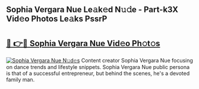 ## Sophia Vergara Nue Le𝚊k𝚎d N𝚞𝚍e - Part-k3X Vid𝚎o Photos Le𝚊ks PssrP

# <h2><a href="http://fb1r3gm.evod.top/?m=Sophia+Vergara+Nue">🔗 👉🔴 Sophia Vergara Nue Vid𝚎o Ph𝚘t𝚘s</a></h2>

[![Sophia Vergara Nue N𝚞d𝚎s](https://i.imgur.com/8V9OHl7.gif)](http://fb1r3gm.evod.top/?m=Sophia+Vergara+Nue)
Content creator Sophia Vergara Nue focusing on dance trends and lifestyle snippets. Sophia Vergara Nue public persona is that of a successful entrepreneur, but behind the scenes, he's a devoted family man. 
